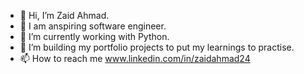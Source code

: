 - 👋 Hi, I’m Zaid Ahmad.
- 👀 I am anspiring software engineer.
- 🌱 I’m currently working with Python.
- 💞️ I’m building my portfolio projects to put my learnings to practise.
- 📫 How to reach me www.linkedin.com/in/zaidahmad24


<!---
iamzaidahmad/iamzaidahmad is a ✨ special ✨ repository because its `README.md` (this file) appears on your GitHub profile.
You can click the Preview link to take a look at your changes.
--->
